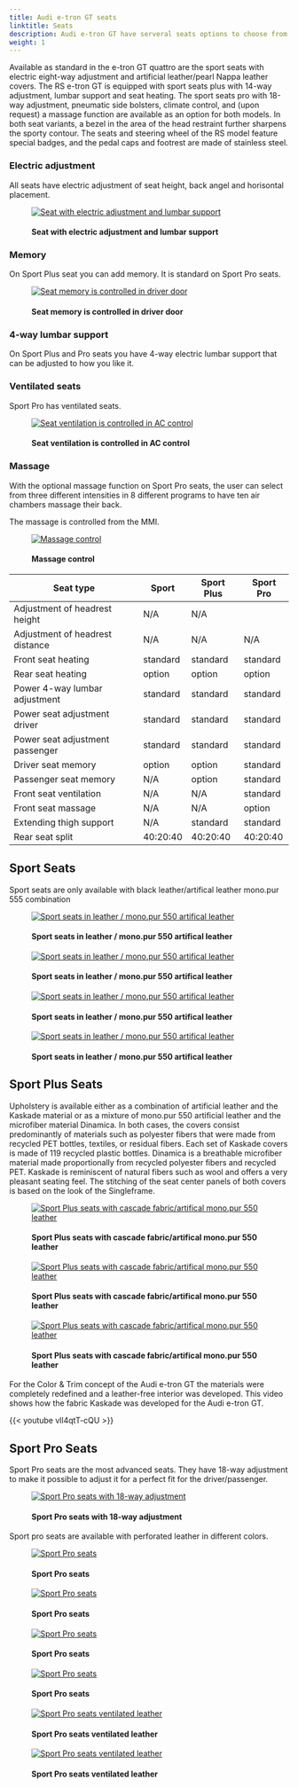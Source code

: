 ```yaml
---
title: Audi e-tron GT seats
linktitle: Seats
description: Audi e-tron GT have serveral seats options to choose from
weight: 1
---
```

<!-- markdownlint-disable MD033 -->
Available as standard in the e-tron GT quattro are the sport seats with electric eight-way adjustment and artificial leather/pearl Nappa leather covers. The RS e-tron GT is equipped with sport seats plus with 14-way adjustment, lumbar support and seat heating. The sport seats pro with 18-way adjustment, pneumatic side bolsters, climate control, and (upon request) a massage function are available as an option for both models. In both seat variants, a bezel in the area of the head restraint further sharpens the sporty contour. The seats and steering wheel of the RS model feature special badges, and the pedal caps and footrest are made of stainless steel.

### Electric adjustment

All seats have electric adjustment of seat height, back angel and horisontal placement.

<figure>
    <a href="https://media.electrichasgoneaudi.net/multimedia/models/e-tron-gt/interior/seats/seat_adjustment_1.jpg">
        <img src="https://media.electrichasgoneaudi.net/multimedia/models/e-tron-gt/interior/seats/seat_adjustment_1s.jpg"
        alt="Seat with electric adjustment and lumbar support" title="Seat with electric adjustment and lumbar support">
    </a>
    <figcaption><h4>Seat with electric adjustment and lumbar support</h4></figcaption>
</figure>

### Memory

On Sport Plus seat you can add memory. It is standard on Sport Pro seats.

<figure>
    <a href="https://media.electrichasgoneaudi.net/multimedia/models/e-tron-gt/interior/seats/seat_memory.jpg">
        <img src="https://media.electrichasgoneaudi.net/multimedia/models/e-tron-gt/interior/seats/seat_memorys.jpg"
        alt="Seat memory is controlled in driver door" title="Seat memory is controlled in driver door">
    </a>
    <figcaption><h4>Seat memory is controlled in driver door</h4></figcaption>
</figure>

### 4-way lumbar support

On Sport Plus and Pro seats you have 4-way electric lumbar support that can be adjusted to how you like it.

### Ventilated seats

Sport Pro has ventilated seats.

<figure>
    <a href="https://media.electrichasgoneaudi.net/multimedia/models/e-tron-gt/interior/seats/seat_ventilationcontrol_1.jpg">
        <img src="https://media.electrichasgoneaudi.net/multimedia/models/e-tron-gt/interior/seats/seat_ventilationcontrol_1s.jpg"
        alt="Seat ventilation is controlled in AC control" title="Seat ventilation is controlled in AC control">
    </a>
    <figcaption><h4>Seat ventilation is controlled in AC control</h4></figcaption>
</figure>

### Massage

With the optional massage function on Sport Pro seats, the user can select from three different intensities in 8 different programs to have ten air chambers massage their back.

The massage is controlled from the MMI.

<figure>
    <a href="https://media.electrichasgoneaudi.net/multimedia/models/e-tron-gt/interior/seats/seats_massage.jpg">
        <img src="https://media.electrichasgoneaudi.net/multimedia/models/e-tron-gt/interior/seats/seats_massage.jpg"
        alt="Massage control" title="Massage control">
    </a>
    <figcaption><h4>Massage control</h4></figcaption>
</figure>


| **Seat type** | **Sport** | **Sport Plus** | **Sport Pro**|
|-------|-------|-------|-------|
|Adjustment of headrest height | N/A  |N/A ||N/A  |
|Adjustment of headrest distance| N/A  | N/A | N/A  |
|Front seat heating| standard |standard | standard |
|Rear seat heating| option | option | option |
|Power 4-way lumbar adjustment | standard |standard | standard |
|Power seat adjustment driver | standard |standard | standard |
|Power seat adjustment passenger | standard |standard | standard |
|Driver seat memory | option | option |  standard |
|Passenger seat memory | N/A | option | standard |
|Front seat ventilation|  N/A |N/A |standard |
|Front seat massage| N/A |N/A |option |
|Extending thigh support |N/A | standard | standard |
|Rear seat split | 40:20:40 |40:20:40 | 40:20:40 |

## Sport Seats

Sport seats are only available with black leather/artifical leather mono.pur 555 combination

<figure>
    <a href="https://media.electrichasgoneaudi.net/multimedia/models/e-tron-gt/interior/seats/seats_sport_1.jpg">
        <img src="https://media.electrichasgoneaudi.net/multimedia/models/e-tron-gt/interior/seats/seats_sport_1s.jpg"
        alt="Sport seats in leather / mono.pur 550 artifical leather" title="Sport seats in leather / mono.pur 550 artifical leather">
    </a>
    <figcaption><h4>Sport seats in leather / mono.pur 550 artifical leather</h4></figcaption>
</figure>

<figure>
    <a href="https://media.electrichasgoneaudi.net/multimedia/models/e-tron-gt/interior/seats/seats_sport_2.jpg">
        <img src="https://media.electrichasgoneaudi.net/multimedia/models/e-tron-gt/interior/seats/seats_sport_2s.jpg"
        alt="Sport seats in leather / mono.pur 550 artifical leather" title="Sport seats in leather / mono.pur 550 artifical leather">
    </a>
    <figcaption><h4>Sport seats in leather / mono.pur 550 artifical leather</h4></figcaption>
</figure>

<figure>
    <a href="https://media.electrichasgoneaudi.net/multimedia/models/e-tron-gt/interior/seats/seats_sport_3.jpg">
        <img src="https://media.electrichasgoneaudi.net/multimedia/models/e-tron-gt/interior/seats/seats_sport_3s.jpg"
        alt="Sport seats in leather / mono.pur 550 artifical leather" title="Sport seats in leather / mono.pur 550 artifical leather">
    </a>
    <figcaption><h4>Sport seats in leather / mono.pur 550 artifical leather</h4></figcaption>
</figure>

<figure>
    <a href="https://media.electrichasgoneaudi.net/multimedia/models/e-tron-gt/interior/seats/seats_sport_4.jpg">
        <img src="https://media.electrichasgoneaudi.net/multimedia/models/e-tron-gt/interior/seats/seats_sport_4s.jpg"
        alt="Sport seats in leather / mono.pur 550 artifical leather" title="Sport seats in leather / mono.pur 550 artifical leather">
    </a>
    <figcaption><h4>Sport seats in leather / mono.pur 550 artifical leather</h4></figcaption>
</figure>

## Sport Plus Seats

Upholstery is available either as a combination of artificial leather and the Kaskade material or as a mixture of mono.pur 550 artificial leather and the microfiber material Dinamica. In both cases, the covers consist predominantly of materials such as polyester fibers that were made from recycled PET bottles, textiles, or residual fibers. Each set of Kaskade covers is made of 119 recycled plastic bottles. Dinamica is a breathable microfiber material made proportionally from recycled polyester fibers and recycled PET. Kaskade is reminiscent of natural fibers such as wool and offers a very pleasant seating feel. The stitching of the seat center panels of both covers is based on the look of the Singleframe.

<figure>
    <a href="https://media.electrichasgoneaudi.net/multimedia/models/e-tron-gt/interior/seats/seats_sportplus_1.jpg">
        <img src="https://media.electrichasgoneaudi.net/multimedia/models/e-tron-gt/interior/seats/seats_sportplus_1s.jpg"
        alt="Sport Plus seats with cascade fabric/artifical mono.pur 550 leather" title="Sport Plus seats with cascade fabric/artifical mono.pur 550 leather">
    </a>
    <figcaption><h4>Sport Plus seats with cascade fabric/artifical mono.pur 550 leather</h4></figcaption>
</figure>

<figure>
    <a href="https://media.electrichasgoneaudi.net/multimedia/models/e-tron-gt/interior/seats/seats_sportplus_2.jpg">
        <img src="https://media.electrichasgoneaudi.net/multimedia/models/e-tron-gt/interior/seats/seats_sportplus_2s.jpg"
        alt="Sport Plus seats with cascade fabric/artifical mono.pur 550 leather" title="Sport Plus seats with cascade fabric/artifical mono.pur 550 leather">
    </a>
    <figcaption><h4>Sport Plus seats with cascade fabric/artifical mono.pur 550 leather</h4></figcaption>
</figure>

<figure>
    <a href="https://media.electrichasgoneaudi.net/multimedia/models/e-tron-gt/interior/seats/seats_sportplus_3.jpg">
        <img src="https://media.electrichasgoneaudi.net/multimedia/models/e-tron-gt/interior/seats/seats_sportplus_3s.jpg"
        alt="Sport Plus seats with cascade fabric/artifical mono.pur 550 leather" title="Sport Plus seats with cascade fabric/artifical mono.pur 550 leather">
    </a>
    <figcaption><h4>Sport Plus seats with cascade fabric/artifical mono.pur 550 leather</h4></figcaption>
</figure>

For the Color & Trim concept of the Audi e-tron GT the materials were completely redefined and a leather-free interior was developed. This video shows how the fabric Kaskade was developed for the Audi e-tron GT.

{{< youtube vll4qtT-cQU >}}


## Sport Pro Seats

Sport Pro seats are the most advanced seats. They have 18-way adjustment to make it possible to adjust it for a perfect fit for the driver/passenger.

<figure>
    <a href="https://media.electrichasgoneaudi.net/multimedia/models/e-tron-gt/interior/seats/seats_sportpro_7.jpg">
        <img src="https://media.electrichasgoneaudi.net/multimedia/models/e-tron-gt/interior/seats/seats_sportpro_7s.jpg"
        alt="Sport Pro seats with 18-way adjustment" title="Sport Pro seats with 18-way adjustment">
    </a>
    <figcaption><h4>Sport Pro seats with 18-way adjustment</h4></figcaption>
</figure>

Sport pro seats are available with perforated leather in different colors.

<figure>
    <a href="https://media.electrichasgoneaudi.net/multimedia/models/e-tron-gt/interior/seats/seats_sportpro_1.jpg">
        <img src="https://media.electrichasgoneaudi.net/multimedia/models/e-tron-gt/interior/seats/seats_sportpro_1s.jpg"
        alt="Sport Pro seats" title="Sport Pro seats">
    </a>
    <figcaption><h4>Sport Pro seats</h4></figcaption>
</figure>

<figure>
    <a href="https://media.electrichasgoneaudi.net/multimedia/models/e-tron-gt/interior/seats/seats_sportpro_2.jpg">
        <img src="https://media.electrichasgoneaudi.net/multimedia/models/e-tron-gt/interior/seats/seats_sportpro_2s.jpg"
        alt="Sport Pro seats" title="Sport Pro seats">
    </a>
    <figcaption><h4>Sport Pro seats</h4></figcaption>
</figure>

<figure>
    <a href="https://media.electrichasgoneaudi.net/multimedia/models/e-tron-gt/interior/seats/seats_sportpro_3.jpg">
        <img src="https://media.electrichasgoneaudi.net/multimedia/models/e-tron-gt/interior/seats/seats_sportpro_3s.jpg"
        alt="Sport Pro seats" title="Sport Pro seats">
    </a>
    <figcaption><h4>Sport Pro seats</h4></figcaption>
</figure>

<figure>
    <a href="https://media.electrichasgoneaudi.net/multimedia/models/e-tron-gt/interior/seats/seats_sportpro_4.jpg">
        <img src="https://media.electrichasgoneaudi.net/multimedia/models/e-tron-gt/interior/seats/seats_sportpro_4s.jpg"
        alt="Sport Pro seats" title="Sport Pro seats">
    </a>
    <figcaption><h4>Sport Pro seats</h4></figcaption>
</figure>

<figure>
    <a href="https://media.electrichasgoneaudi.net/multimedia/models/e-tron-gt/interior/seats/seats_sportpro_5.jpg">
        <img src="https://media.electrichasgoneaudi.net/multimedia/models/e-tron-gt/interior/seats/seats_sportpro_5s.jpg"
        alt="Sport Pro seats ventilated leather" title="Sport Pro seats ventilated leather">
    </a>
    <figcaption><h4>Sport Pro seats ventilated leather</h4></figcaption>
</figure>

<figure>
    <a href="https://media.electrichasgoneaudi.net/multimedia/models/e-tron-gt/interior/seats/seats_sportpro_6.jpg">
        <img src="https://media.electrichasgoneaudi.net/multimedia/models/e-tron-gt/interior/seats/seats_sportpro_6s.jpg"
        alt="Sport Pro seats ventilated leather" title="Sport Pro seats ventilated leather">
    </a>
    <figcaption><h4>Sport Pro seats ventilated leather</h4></figcaption>
</figure>
